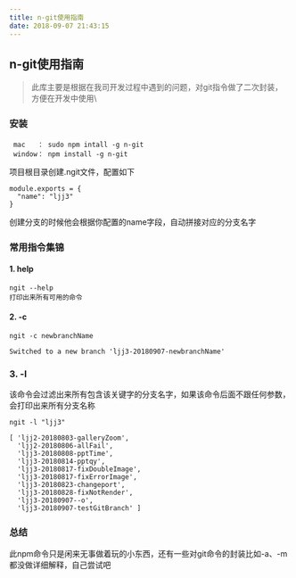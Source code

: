 ```yaml
---
title: n-git使用指南
date: 2018-09-07 21:43:15
---
```


## n-git使用指南

> 此库主要是根据在我司开发过程中遇到的问题，对git指令做了二次封装，方便在开发中使用\

<!-- more -->

### 安装

```
 mac   ： sudo npm intall -g n-git
 window： npm install -g n-git
```

项目根目录创建.ngit文件，配置如下

```
module.exports = {
  "name": "ljj3"
}
```
创建分支的时候他会根据你配置的name字段，自动拼接对应的分支名字

### 常用指令集锦

#### 1. help

```
ngit --help 
打印出来所有可用的命令
```

#### 2. -c

```
ngit -c newbranchName

Switched to a new branch 'ljj3-20180907-newbranchName'
```

### 3. -l

该命令会过滤出来所有包含该关键字的分支名字，如果该命令后面不跟任何参数，会打印出来所有分支名称

```
ngit -l "ljj3"

[ 'ljj2-20180803-galleryZoom',
  'ljj2-20180806-allFail',
  'ljj3-20180808-pptTime',
  'ljj3-20180814-pptqy',
  'ljj3-20180817-fixDoubleImage',
  'ljj3-20180817-fixErrorImage',
  'ljj3-20180823-changeport',
  'ljj3-20180828-fixNotRender',
  'ljj3-20180907--o',
  'ljj3-20180907-testGitBranch' ]
```

### 总结

此npm命令只是闲来无事做着玩的小东西，还有一些对git命令的封装比如-a、-m都没做详细解释，自己尝试吧